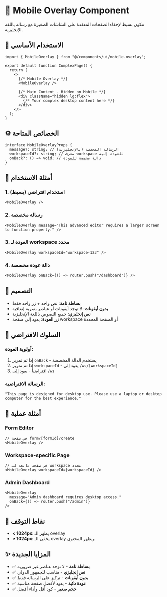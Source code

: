 # 📱 Mobile Overlay Component

مكون بسيط لإخفاء الصفحات المعقدة على الشاشات الصغيرة مع رسالة باللغة الإنجليزية.

## 🎯 الاستخدام الأساسي

```tsx
import { MobileOverlay } from "@/components/ui/mobile-overlay";

export default function ComplexPage() {
  return (
    <>
      {/* Mobile Overlay */}
      <MobileOverlay />

      {/* Main Content - Hidden on Mobile */}
      <div className="hidden lg:flex">
        {/* Your complex desktop content here */}
      </div>
    </>
  );
}
```

## ⚙️ الخصائص المتاحة

```tsx
interface MobileOverlayProps {
  message?: string; // الرسالة المخصصة (بالإنجليزية)
  workspaceId?: string; // معرف workspace للعودة إليه
  onBack?: () => void; // دالة مخصصة للعودة
}
```

## 📝 أمثلة الاستخدام

### 1. استخدام افتراضي (بسيط)

```tsx
<MobileOverlay />
```

### 2. رسالة مخصصة

```tsx
<MobileOverlay message="This advanced editor requires a larger screen to function properly." />
```

### 3. العودة لـ workspace محدد

```tsx
<MobileOverlay workspaceId="workspace-123" />
```

### 4. دالة عودة مخصصة

```tsx
<MobileOverlay onBack={() => router.push("/dashboard")} />
```

## 🎨 التصميم

- **بساطة تامة**: نص واحد + زر واحد فقط
- **بدون أيقونات**: لا توجد أيقونات أو عناصر بصرية إضافية
- **نص إنجليزي**: جميع النصوص باللغة الإنجليزية
- **زر العودة**: يعود إلى صفحة workspace أو الصفحة المحددة

## 📱 السلوك الافتراضي

### أولوية العودة:

1. إذا تم تمرير `onBack` - يستخدم الدالة المخصصة
2. إذا تم تمرير `workspaceId` - يعود إلى `/ws/[workspaceId]`
3. افتراضياً - يعود إلى `/ws`

### الرسالة الافتراضية:

```
"This page is designed for desktop use. Please use a laptop or desktop computer for the best experience."
```

## 🚀 أمثلة عملية

### Form Editor

```tsx
// في صفحة form/[formId]/create
<MobileOverlay />
```

### Workspace-specific Page

```tsx
// في صفحة تابعة لـ workspace محدد
<MobileOverlay workspaceId={workspaceId} />
```

### Admin Dashboard

```tsx
<MobileOverlay
  message="Admin dashboard requires desktop access."
  onBack={() => router.push("/admin")}
/>
```

## 📱 نقاط التوقف

- **< 1024px**: يظهر الـ overlay
- **≥ 1024px**: يخفي الـ overlay ويظهر المحتوى

## ✨ المزايا الجديدة

- ✅ **بساطة تامة** - لا توجد عناصر غير ضرورية
- ✅ **نص إنجليزي** - مناسب للجمهور الدولي
- ✅ **بدون أيقونات** - تركيز على الرسالة فقط
- ✅ **عودة ذكية** - يعود لأفضل صفحة مناسبة
- ✅ **حجم صغير** - كود أقل وأداء أفضل
